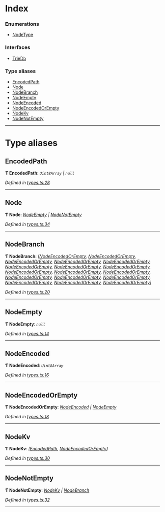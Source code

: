

# Index

### Enumerations

* [NodeType](../enums/_types_.nodetype.md)

### Interfaces

* [TrieDb](../interfaces/_types_.triedb.md)

### Type aliases

* [EncodedPath](_types_.md#encodedpath)
* [Node](_types_.md#node)
* [NodeBranch](_types_.md#nodebranch)
* [NodeEmpty](_types_.md#nodeempty)
* [NodeEncoded](_types_.md#nodeencoded)
* [NodeEncodedOrEmpty](_types_.md#nodeencodedorempty)
* [NodeKv](_types_.md#nodekv)
* [NodeNotEmpty](_types_.md#nodenotempty)

---

# Type aliases

<a id="encodedpath"></a>

##  EncodedPath

**Ƭ EncodedPath**: *`Uint8Array` \| `null`*

*Defined in [types.ts:28](https://github.com/polkadot-js/common/blob/4b1681d/packages/trie-db/src/types.ts#L28)*

___
<a id="node"></a>

##  Node

**Ƭ Node**: *[NodeEmpty](_types_.md#nodeempty) \| [NodeNotEmpty](_types_.md#nodenotempty)*

*Defined in [types.ts:34](https://github.com/polkadot-js/common/blob/4b1681d/packages/trie-db/src/types.ts#L34)*

___
<a id="nodebranch"></a>

##  NodeBranch

**Ƭ NodeBranch**: *[[NodeEncodedOrEmpty](_types_.md#nodeencodedorempty), [NodeEncodedOrEmpty](_types_.md#nodeencodedorempty), [NodeEncodedOrEmpty](_types_.md#nodeencodedorempty), [NodeEncodedOrEmpty](_types_.md#nodeencodedorempty), [NodeEncodedOrEmpty](_types_.md#nodeencodedorempty), [NodeEncodedOrEmpty](_types_.md#nodeencodedorempty), [NodeEncodedOrEmpty](_types_.md#nodeencodedorempty), [NodeEncodedOrEmpty](_types_.md#nodeencodedorempty), [NodeEncodedOrEmpty](_types_.md#nodeencodedorempty), [NodeEncodedOrEmpty](_types_.md#nodeencodedorempty), [NodeEncodedOrEmpty](_types_.md#nodeencodedorempty), [NodeEncodedOrEmpty](_types_.md#nodeencodedorempty), [NodeEncodedOrEmpty](_types_.md#nodeencodedorempty), [NodeEncodedOrEmpty](_types_.md#nodeencodedorempty), [NodeEncodedOrEmpty](_types_.md#nodeencodedorempty), [NodeEncodedOrEmpty](_types_.md#nodeencodedorempty), [NodeEncodedOrEmpty](_types_.md#nodeencodedorempty)]*

*Defined in [types.ts:20](https://github.com/polkadot-js/common/blob/4b1681d/packages/trie-db/src/types.ts#L20)*

___
<a id="nodeempty"></a>

##  NodeEmpty

**Ƭ NodeEmpty**: *`null`*

*Defined in [types.ts:14](https://github.com/polkadot-js/common/blob/4b1681d/packages/trie-db/src/types.ts#L14)*

___
<a id="nodeencoded"></a>

##  NodeEncoded

**Ƭ NodeEncoded**: *`Uint8Array`*

*Defined in [types.ts:16](https://github.com/polkadot-js/common/blob/4b1681d/packages/trie-db/src/types.ts#L16)*

___
<a id="nodeencodedorempty"></a>

##  NodeEncodedOrEmpty

**Ƭ NodeEncodedOrEmpty**: *[NodeEncoded](_types_.md#nodeencoded) \| [NodeEmpty](_types_.md#nodeempty)*

*Defined in [types.ts:18](https://github.com/polkadot-js/common/blob/4b1681d/packages/trie-db/src/types.ts#L18)*

___
<a id="nodekv"></a>

##  NodeKv

**Ƭ NodeKv**: *[[EncodedPath](_types_.md#encodedpath), [NodeEncodedOrEmpty](_types_.md#nodeencodedorempty)]*

*Defined in [types.ts:30](https://github.com/polkadot-js/common/blob/4b1681d/packages/trie-db/src/types.ts#L30)*

___
<a id="nodenotempty"></a>

##  NodeNotEmpty

**Ƭ NodeNotEmpty**: *[NodeKv](_types_.md#nodekv) \| [NodeBranch](_types_.md#nodebranch)*

*Defined in [types.ts:32](https://github.com/polkadot-js/common/blob/4b1681d/packages/trie-db/src/types.ts#L32)*

___

